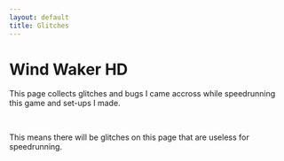 ```yaml
---
layout: default
title: Glitches
---
```


<p><h1>Wind Waker HD</h1></p>
<p>This page collects glitches and bugs I came accross while speedrunning this game and set-ups I made.</p>
<br />
<p>This means there will be glitches on this page that are useless for speedrunning.</p>
<p>&nbsp;</p>
<p>&nbsp;</p>